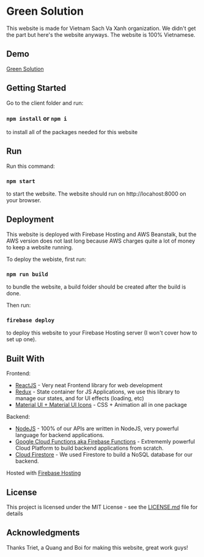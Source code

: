 # Green Solution

This website is made for Vietnam Sach Va Xanh organization. We didn't get the part but here's the website anyways. The website is 100% Vietnamese.

## Demo

[Green Solution](https://green-solution-rmit.web.app/home)

## Getting Started

Go to the client folder and run:

### `npm install` or `npm i`

to install all of the packages needed for this website

## Run

Run this command:

### `npm start`

to start the website. The website should run on http://locahost:8000 on your browser.

## Deployment

This website is deployed with Firebase Hosting and AWS Beanstalk, but the AWS version does not last long because AWS charges quite a lot of money to keep a website running.

To deploy the webiste, first run:

### `npm run build`

to bundle the website, a build folder should be created after the build is done.

Then run:

### `firebase deploy`

to deploy this website to your Firebase Hosting server (I won't cover how to set up one).

## Built With

Frontend:
* [ReactJS](https://reactjs.org/) - Very neat Frontend library for web development
* [Redux](https://redux.js.org/) - State container for JS Applications, we use this library to manage our states, and for 
UI effects (loading, etc)
* [Material UI + Material UI Icons](https://material-ui.com/) - CSS + Animation all in one package

Backend:
* [NodeJS](https://nodejs.org/en/) - 100% of our APIs are written in NodeJS, very powerful language for backend applications.
* [Google Cloud Functions aka Firebase Functions](https://firebase.google.com/docs/functions) - Extrememly powerful Cloud 
Platform to build backend applications from scratch.
* [Cloud Firestore](https://firebase.google.com/docs/firestore) - We used Firestore to build a NoSQL database for our backend.

Hosted with [Firebase Hosting](https://firebase.google.com/docs/hosting)



## License

This project is licensed under the MIT License - see the [LICENSE.md](LICENSE.md) file for details

## Acknowledgments

Thanks Triet, a Quang and Boi for making this website, great work guys!
